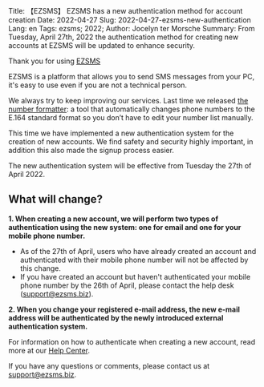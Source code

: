 Title: 【EZSMS】 EZSMS has a new authentication method for account creation
Date: 2022-04-27
Slug: 2022-04-27-ezsms-new-authentication
Lang: en
Tags: ezsms; 2022;
Author: Jocelyn ter Morsche
Summary: From Tuesday, April 27th, 2022  the authentication method for creating new accounts at EZSMS will be updated to enhance security.

Thank you for using [EZSMS](https://www.ezsms.biz/)

EZSMS is a platform that allows you to send SMS messages from your PC, it's easy to use even if you are not a technical person. 

We always try to keep improving our services. 
Last time we released [the number formatter](https://blog.xoxzo.com/en/2022/03/15/number-formatter-release/): a tool that automatically changes phone numbers to the E.164 standard format so you don’t have to edit your number list manually.

This time we have implemented a new authentication system for the creation of new accounts. We find safety and security highly important, in addition this also made the signup process easier.

The new authentication system will be effective from Tuesday the 27th of April 2022.

## What will change?
**1. When creating a new account, we will perform two types of authentication using the new system: one for email and one for your mobile phone number.**
- As of the 27th of April, users who have already created an account and authenticated with their mobile phone number will not be affected by this change.<br>
- If you have created an account but haven't authenticated your mobile phone number by the 26th of April, please contact the help desk (support@ezsms.biz). <br>

**2. When you change your registered e-mail address, the new e-mail address will be authenticated by the newly introduced external authentication system.**

For information on how to authenticate when creating a new account, read more at our [Help Center](https://help.xoxzo.com/en/ezsms-sms-delivery-service/articles/mobile-number-authentication-2022/).

If you have any questions or comments, please contact us at support@ezsms.biz.
